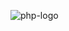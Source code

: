 ![php-logo](https://upload.wikimedia.org/wikipedia/commons/thumb/2/27/PHP-logo.svg/1200px-PHP-logo.svg.png)